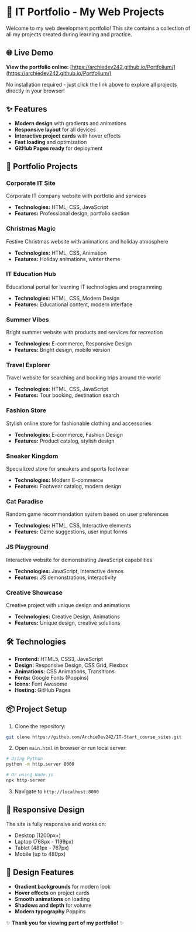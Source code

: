 # 💼 IT Portfolio - My Web Projects

Welcome to my web development portfolio! This site contains a collection of all my projects created during learning and practice.

## 🌐 Live Demo

**View the portfolio online:** [https://archiedev242.github.io/Portfolium/](https://archiedev242.github.io/Portfolium/)

No installation required - just click the link above to explore all projects directly in your browser!

## ✨ Features

- **Modern design** with gradients and animations
- **Responsive layout** for all devices
- **Interactive project cards** with hover effects
- **Fast loading** and optimization
- **GitHub Pages ready** for deployment

## 🚀 Portfolio Projects

### Corporate IT Site
Corporate IT company website with portfolio and services
- **Technologies:** HTML, CSS, JavaScript
- **Features:** Professional design, portfolio section

### Christmas Magic  
Festive Christmas website with animations and holiday atmosphere
- **Technologies:** HTML, CSS, Animation
- **Features:** Holiday animations, winter theme

### IT Education Hub
Educational portal for learning IT technologies and programming  
- **Technologies:** HTML, CSS, Modern Design
- **Features:** Educational content, modern interface

### Summer Vibes
Bright summer website with products and services for recreation
- **Technologies:** E-commerce, Responsive Design
- **Features:** Bright design, mobile version

### Travel Explorer  
Travel website for searching and booking trips around the world
- **Technologies:** HTML, CSS, JavaScript
- **Features:** Tour booking, destination search

### Fashion Store
Stylish online store for fashionable clothing and accessories
- **Technologies:** E-commerce, Fashion Design  
- **Features:** Product catalog, stylish design

### Sneaker Kingdom
Specialized store for sneakers and sports footwear
- **Technologies:** Modern E-commerce
- **Features:** Footwear catalog, modern design

### Cat Paradise
Random game recommendation system based on user preferences
- **Technologies:** HTML, CSS, Interactive elements
- **Features:** Game suggestions, user input forms

### JS Playground
Interactive website for demonstrating JavaScript capabilities
- **Technologies:** JavaScript, Interactive demos
- **Features:** JS demonstrations, interactivity

### Creative Showcase
Creative project with unique design and animations
- **Technologies:** Creative Design, Animations
- **Features:** Unique design, creative solutions

## 🛠️ Technologies

- **Frontend:** HTML5, CSS3, JavaScript
- **Design:** Responsive Design, CSS Grid, Flexbox
- **Animations:** CSS Animations, Transitions
- **Fonts:** Google Fonts (Poppins)
- **Icons:** Font Awesome
- **Hosting:** GitHub Pages

## 📦 Project Setup

1. Clone the repository:
```bash
git clone https://github.com/ArchieDev242/IT-Start_course_sites.git
```

2. Open `main.html` in browser or run local server:
```bash
# Using Python
python -m http.server 8000

# Or using Node.js
npx http-server
```

3. Navigate to `http://localhost:8000`

## 📱 Responsive Design

The site is fully responsive and works on:
- Desktop (1200px+)  
- Laptop (768px - 1199px)
- Tablet (481px - 767px)
- Mobile (up to 480px)

## 🎨 Design Features

- **Gradient backgrounds** for modern look
- **Hover effects** on project cards  
- **Smooth animations** on loading
- **Shadows and depth** for volume
- **Modern typography** Poppins

✨ **Thank you for viewing part of my portfolio!** ✨
